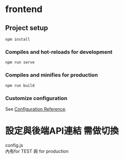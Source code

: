 # frontend

## Project setup
```
npm install
```

### Compiles and hot-reloads for development
```
npm run serve
```

### Compiles and minifies for production
```
npm run build
```

### Customize configuration
See [Configuration Reference](https://cli.vuejs.org/config/).  

# 設定與後端API連結 需做切換  

config.js  
內有for TEST 與 for production  


